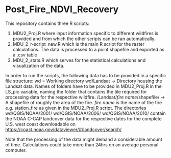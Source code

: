 # Post_Fire_NDVI_Recovery
This repository contains three R scripts:
1) MDU2_Proj.R where input information specific to different wildfires is provided and from which the other scripts can be ran automatically.
2) MDU_2_r-script_new.R which is the main R script for the raster calculations. The data is processed to a point shapefile and exported as a .csv table
3) MDU_2_stats.R which serves for the statistical calculations and visualization of the data.

In order to run the scripts, the following data has to be provided in a specific file structure:
wd = Working directory
wd/Landsat -> Directory housing the Landsat data. Names of folders have to be provided in MDU2_Proj.R in the LS_pic variable, naming the folder that contains the tile required for processing data for the respective wildfire.
/Landsat/*fire name*/shapefile/ -> A shapefile of roughly the area of the fire. *fire name* is the name of the fire e.g. station_fire as given in the MDU2_Proj.R script.
The directories
wd/QGIS/NOAA/2001/
wd/QGIS/NOAA/2006/
wd/QGIS/NOAA/2010/
contain the NOAA C-CAP landcover data for the respective dates for the complete U.S. west coast downloadable on https://coast.noaa.gov/dataviewer/#/landcover/search/

Note that the processing of the data might demand a considerable amount of time. Calculations could take more than 24hrs on an average personal computer.
